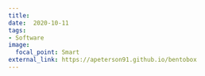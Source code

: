 ```yaml
---
title: 
date:  2020-10-11
tags:
- Software
image:
  focal_point: Smart
external_link: https://apeterson91.github.io/bentobox
---
```


